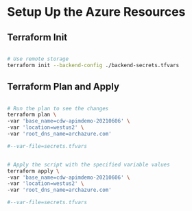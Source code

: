# Setup Up the Azure Resources

## Terraform Init

```bash

# Use remote storage
terraform init --backend-config ./backend-secrets.tfvars

```

## Terraform Plan and Apply

```bash

# Run the plan to see the changes
terraform plan \
-var 'base_name=cdw-apimdemo-20210606' \
-var 'location=westus2' \
-var 'root_dns_name=archazure.com'

#--var-file=secrets.tfvars


# Apply the script with the specified variable values
terraform apply \
-var 'base_name=cdw-apimdemo-20210606' \
-var 'location=westus2' \
-var 'root_dns_name=archazure.com'

#--var-file=secrets.tfvars

```
